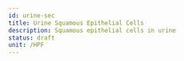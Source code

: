 ```yaml
---
id: urine-sec
title: Urine Squamous Epithelial Cells
description: Squamous epithelial cells in urine
status: draft
unit: /HPF
---
```


